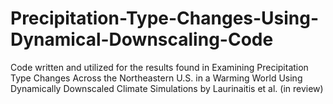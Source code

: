 # Precipitation-Type-Changes-Using-Dynamical-Downscaling-Code
Code written and utilized for the results found in Examining Precipitation Type Changes Across the Northeastern U.S. in a Warming World Using Dynamically Downscaled Climate Simulations by Laurinaitis et al. (in review)

